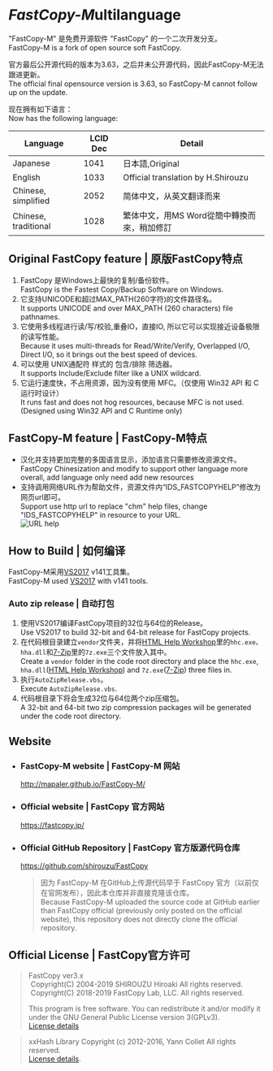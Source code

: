 *FastCopy-M*ultilanguage
===========
"FastCopy-M" 是免费开源软件 "FastCopy" 的一个二次开发分支。  
FastCopy-M is a fork of open source soft FastCopy.

官方最后公开源代码的版本为3.63，之后并未公开源代码，因此FastCopy-M无法跟进更新。  
The official final opensource version is 3.63, so FastCopy-M cannot follow up on the update.

现在拥有如下语言：  
Now has the following language:

| Language | LCID Dec | Detail |
| --- | --- | --- |
| Japanese | 1041 | 日本語,Original |
| English | 1033 | Official translation by H.Shirouzu |
| Chinese, simplified | 2052 | 简体中文，从英文翻译而来 |
| Chinese, traditional | 1028 | 繁体中文，用MS Word從簡中轉換而來，稍加修訂 |

## Original FastCopy feature | 原版FastCopy特点
1. FastCopy 是Windows上最快的复制/备份软件。  
FastCopy is the Fastest Copy/Backup Software on Windows.
1. 它支持UNICODE和超过MAX_PATH(260字符)的文件路径名。  
It supports UNICODE and over MAX_PATH (260 characters) file pathnames.
1. 它使用多线程进行读/写/校验,重叠IO，直接IO, 所以它可以实现接近设备极限的读写性能。  
Because it uses multi-threads for Read/Write/Verify, Overlapped I/O, Direct I/O, so it brings out the best speed of devices.
1. 可以使用 UNIX通配符 样式的 包含/排除 筛选器。  
It supports Include/Exclude filter like a UNIX wildcard.
1. 它运行速度快，不占用资源，因为没有使用 MFC。（仅使用 Win32 API 和 C 运行时设计）  
It runs fast and does not hog resources, because MFC is not used. (Designed using Win32 API and C Runtime only)
## FastCopy-M feature | FastCopy-M特点
* 汉化并支持更加完整的多国语言显示，添加语言只需要修改资源文件。  
FastCopy Chinesization and modify to support other language more overall, add language only need add new resources
* 支持调用网络URL作为帮助文件，资源文件内“IDS_FASTCOPYHELP”修改为网页url即可。  
Support use http url to replace "chm" help files, change "IDS_FASTCOPYHELP" in resource to your URL.  
![URL help](http://ww4.sinaimg.cn/large/6c84b2d6gw1ewbd1y0bygj20rw0le4bq.jpg)

## How to Build | 如何编译
FastCopy-M采用[VS2017](https://www.visualstudio.com/zh-cn/downloads/download-visual-studio-vs.aspx) v141工具集。  
FastCopy-M used [VS2017](https://www.visualstudio.com/en-us/downloads/download-visual-studio-vs.aspx) with v141 tools.

### Auto zip release | 自动打包
1. 使用VS2017编译FastCopy项目的32位与64位的Release。  
Use VS2017 to build 32-bit and 64-bit release for FastCopy projects.
1. 在代码根目录建立`vendor`文件夹，并将[HTML Help Workshop](https://docs.microsoft.com/zh-cn/previous-versions/windows/desktop/htmlhelp/microsoft-html-help-downloads)里的`hhc.exe`、`hha.dll`和[7-Zip](https://sparanoid.com/lab/7z/)里的`7z.exe`三个文件放入其中。  
Create a `vendor` folder in the code root directory and place the `hhc.exe`, `hha.dll`([HTML Help Workshop](https://docs.microsoft.com/zh-cn/previous-versions/windows/desktop/htmlhelp/microsoft-html-help-downloads)) and `7z.exe`([7-Zip](https://sparanoid.com/lab/7z/)) three files in.
1. 执行`AutoZipRelease.vbs`。  
Execute `AutoZipRelease.vbs`.
1. 代码根目录下将会生成32位与64位两个zip压缩包。  
A 32-bit and 64-bit two zip compression packages will be generated under the code root directory.

## Website
* ### FastCopy-M website | FastCopy-M 网站
  http://mapaler.github.io/FastCopy-M/
* ### Official website | FastCopy 官方网站
  https://fastcopy.jp/

* ### Official GitHub Repository | FastCopy 官方版源代码仓库
  https://github.com/shirouzu/FastCopy
  >因为 FastCopy-M 在GitHub上传源代码早于 FastCopy 官方（以前仅在官网发布），因此本仓库并非直接克隆该仓库。  
  >Because FastCopy-M uploaded the source code at GitHub earlier than FastCopy official (previously only posted on the official website), this repository does not directly clone the official repository.
## Official License | FastCopy官方许可
>FastCopy ver3.x  
>&nbsp;Copyright(C) 2004-2019 SHIROUZU Hiroaki All rights reserved.  
>&nbsp;Copyright(C) 2018-2019 FastCopy Lab, LLC. All rights reserved.
> 
> This program is free software. You can redistribute it and/or modify it under the GNU General Public License version 3(GPLv3).  
> [License details](https://fastcopy.jp/help/license-gpl3.txt)

> xxHash Library Copyright (c) 2012-2016, Yann Collet All rights reserved.  
> [License details](https://fastcopy.jp/help/xxhash-LICENSE.txt).
